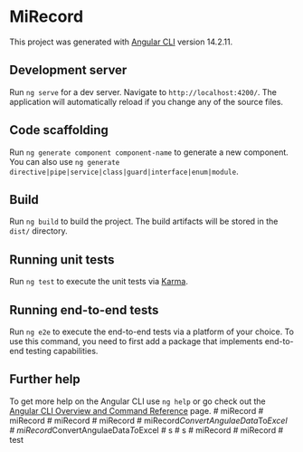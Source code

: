# MiRecord

This project was generated with [Angular CLI](https://github.com/angular/angular-cli) version 14.2.11.

## Development server

Run `ng serve` for a dev server. Navigate to `http://localhost:4200/`. The application will automatically reload if you change any of the source files.

## Code scaffolding

Run `ng generate component component-name` to generate a new component. You can also use `ng generate directive|pipe|service|class|guard|interface|enum|module`.

## Build

Run `ng build` to build the project. The build artifacts will be stored in the `dist/` directory.

## Running unit tests

Run `ng test` to execute the unit tests via [Karma](https://karma-runner.github.io).

## Running end-to-end tests

Run `ng e2e` to execute the end-to-end tests via a platform of your choice. To use this command, you need to first add a package that implements end-to-end testing capabilities.

## Further help

To get more help on the Angular CLI use `ng help` or go check out the [Angular CLI Overview and Command Reference](https://angular.io/cli) page.
#   m i R e c o r d  
 #   m i R e c o r d  
 #   m i R e c o r d  
 #   m i R e c o r d  
 #   m i R e c o r d _ C o n v e r t A n g u l a e D a t a _ T o _ E x c e l  
 #   m i R e c o r d _ C o n v e r t A n g u l a e D a t a _ T o _ E x c e l  
 #   s  
 #   s  
 #   m i R e c o r d  
 #   m i R e c o r d  
 #   t e s t  
 